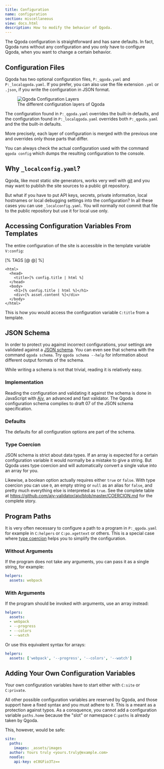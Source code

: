 ```yaml
---
title: Configuration
name: configuration
section: miscellaneous
view: docs.html
description: How to modify the behavior of Qgoda.
---
```

The Qgoda configuration is straightforward and has sane defaults. In fact,
Qgoda runs without any configuration and you only have to configure Qgoda,
when you want to change a certain behavior.

## Configuration Files

Qgoda has two optional configuration files, `P:_qgoda.yaml` and
`P:_localqgoda.yaml`. If you prefer, you can also use the file extension
`.yml` or `.json`, if you write the configuration in JSON format.

<figure>
  <img src="/images/configuration/configuration-layers.svg"
       alt="Qgoda Configuration Layers">
  <figcaption class="figure-caption text-xs-center">
    The different configuration layers of Qgoda
  </figcaption>
</figure>

The configuration found in `P:_qgoda.yaml` overrides the built-in defaults,
and the configuration found in `P:_localqgoda.yaml` overrides both
`P:_qgoda.yaml` and the the built-in defaults.

More precisely, each layer of configuration is merged with the previous one
and overrides only those parts that differ.

You can always check the actual configuration used with the command
`qgoda config` which dumps the resulting configuration to the console.

## Why `_localconfig.yaml`?

Qgoda, like most static site generators, works very well with
[git](https://git-scm.com/) and you may want to publish the site sources
to a public git repository.

But what if you have to put API keys, secrets, private information, local
hostnames or local debugging settings into the configuration? In all these
cases you can use `_localconfig.yaml`. You will normally not commit that
file to the public repository but use it for local use only.

## Accessing Configuration Variables From Templates

The entire configuration of the site is accessible in the template variable
`V:config`:

<!--qgoda-no-xgettext-->
[% TAGS [@ @] %]
```tt2;line-numbers
<html>
  <head>
    <title>[% config.title | html %]
  </head>
  <body>
    <h1>[% config.title | html %]</h1>
    <div>[% asset.content %]</div>
  </body>
</html>
```
<!--/qgoda-no-xgettext-->

This is how you would access the configuration variable `C:title` from a
template.

## JSON Schema

In order to protect you against incorrect configurations, your settings are
validated against a [JSON schema](https://json-schema.org/). You can even
see that schema with the command `qgoda schema`.  Try `qgoda schema --help`
for information about different output formats of the schema.

While writing a schema is not that trivial, reading it is relatively easy.

### Implementation

Reading the configuration and validating it against the schema is done in
JavaScript with [Ajv](https://ajv.js.org/), an advanced and fast validator.
The Qgoda configuration schema complies to draft 07 of the JSON schema
specification.

### Defaults

The defaults for all configuration options are part of the schema.

### Type Coercion

JSON schema is strict about data types. If an array is expected for a certain
configuration variable it would normally be a mistake to give a string.  But
Qgoda uses type coercion and will automatically convert a single value into
an array for you.

Likewise, a boolean option actually requires either `true` or `false`. With
type coercion you can use `0`, an empty string or `null` as an alias for
`false`, and pretty much everything else is interpreted as `true`. See the
complete table at https://github.com/ajv-validator/ajv/blob/master/COERCION.md
for the complete story.

## Program Paths

It is very often necessary to configure a path to a program in `P:_qgoda.yaml`
for example in `C:helpers` or `C:po.xgettext` or others. This is a special
case where [type coercion](#type-coercion) helps you to simplify the
configuration.

### Without Arguments

If the program does not take any arguments, you can pass it as a single
string, for example:

<!--qgoda-no-xgettext-->
```yaml
helpers:
  assets: webpack
```
<!--/qgoda-no-xgettext-->

### With Arguments

If the program should be invoked with arguments, use an array instead:

<!--qgoda-no-xgettext-->
```yaml
helpers:
  assets:
  - webpack
  - --progress
  - --colors
  - --watch
```
<!--/qgoda-no-xgettext-->

Or use this equivalent syntax for arrays:

<!--qgoda-no-xgettext-->
```yaml
helpers:
  assets: ['webpack', '--progress', '--colors', '--watch']
```
<!--/qgoda-no-xgettext-->

## Adding Your Own Configuration Variables

Your own configuration variables have to start either with `C:site` or `C:private`.

All other possible configuration variables are reserved by Qgoda, and those
support have a 
fixed syntax and you must adhere to it. This is a meant as a protection against
typos.  As a consquence, you cannot add a configuration variable `paths.home`
because the "slot" or namespace `C:paths` is already taken by Qgoda.

This, however, would be safe:

<!--qgoda-no-xgettext-->
```yaml
site:
  paths:
    images: _assets/images
  author: Yours truly <yours.truly@example.com>
  noodle:
    api-key: eC0GFio3Tz==
```
<!--/qgoda-no-xgettext-->
